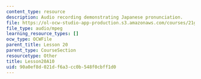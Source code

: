 ```yaml
---
content_type: resource
description: Audio recording demonstrating Japanese pronunciation.
file: https://ol-ocw-studio-app-production.s3.amazonaws.com/courses/21g-504-japanese-iv-spring-2009/90a0ef8d021df6a3cc0b548f0cbff1d0_Lesson20A10.mp3
file_type: audio/mpeg
learning_resource_types: []
ocw_type: OCWFile
parent_title: Lesson 20
parent_type: CourseSection
resourcetype: Other
title: Lesson20A10
uid: 90a0ef8d-021d-f6a3-cc0b-548f0cbff1d0
---
```

